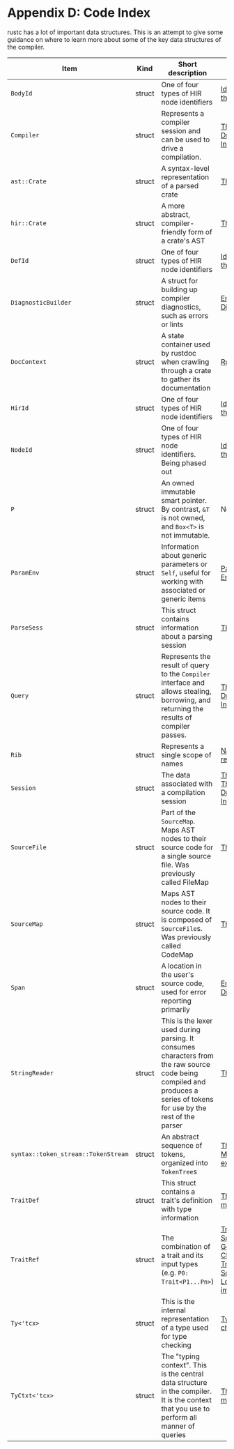 # Appendix D: Code Index

rustc has a lot of important data structures. This is an attempt to give some
guidance on where to learn more about some of the key data structures of the
compiler.

Item            |  Kind    | Short description           | Chapter            | Declaration
----------------|----------|-----------------------------|--------------------|-------------------
`BodyId` | struct | One of four types of HIR node identifiers | [Identifiers in the HIR] | [src/librustc/hir/mod.rs](https://doc.rust-lang.org/nightly/nightly-rustc/rustc/hir/struct.BodyId.html)
`Compiler` | struct | Represents a compiler session and can be used to drive a compilation. | [The Rustc Driver and Interface] | [src/librustc_interface/interface.rs](https://doc.rust-lang.org/nightly/nightly-rustc/rustc_interface/interface/struct.Compiler.html)
`ast::Crate` | struct | A syntax-level representation of a parsed crate | [The parser] | [src/librustc/hir/mod.rs](https://doc.rust-lang.org/nightly/nightly-rustc/syntax/ast/struct.Crate.html)
`hir::Crate` | struct | A more abstract, compiler-friendly form of a crate's AST | [The Hir] | [src/librustc/hir/mod.rs](https://doc.rust-lang.org/nightly/nightly-rustc/rustc/hir/struct.Crate.html)
`DefId` | struct | One of four types of HIR node identifiers | [Identifiers in the HIR] | [src/librustc/hir/def_id.rs](https://doc.rust-lang.org/nightly/nightly-rustc/rustc/hir/def_id/struct.DefId.html)
`DiagnosticBuilder` | struct | A struct for building up compiler diagnostics, such as errors or lints | [Emitting Diagnostics] | [src/librustc_errors/diagnostic_builder.rs](https://doc.rust-lang.org/nightly/nightly-rustc/rustc_errors/struct.DiagnosticBuilder.html)
`DocContext` | struct | A state container used by rustdoc when crawling through a crate to gather its documentation | [Rustdoc] | [src/librustdoc/core.rs](https://github.com/rust-lang/rust/blob/master/src/librustdoc/core.rs)
`HirId` | struct | One of four types of HIR node identifiers | [Identifiers in the HIR] | [src/librustc/hir/mod.rs](https://doc.rust-lang.org/nightly/nightly-rustc/rustc/hir/struct.HirId.html)
`NodeId` | struct | One of four types of HIR node identifiers. Being phased out | [Identifiers in the HIR] | [src/libsyntax/ast.rs](https://doc.rust-lang.org/nightly/nightly-rustc/syntax/ast/struct.NodeId.html)
`P` | struct | An owned immutable smart pointer. By contrast, `&T` is not owned, and `Box<T>` is not immutable. | None | [src/syntax/ptr.rs](https://doc.rust-lang.org/nightly/nightly-rustc/syntax/ptr/struct.P.html)
`ParamEnv` | struct | Information about generic parameters or `Self`, useful for working with associated or generic items | [Parameter Environment] | [src/librustc/ty/mod.rs](https://doc.rust-lang.org/nightly/nightly-rustc/rustc/ty/struct.ParamEnv.html)
`ParseSess` | struct | This struct contains information about a parsing session | [The parser] | [src/libsyntax/parse/mod.rs](https://doc.rust-lang.org/nightly/nightly-rustc/syntax/sess/struct.ParseSess.html)
`Query` | struct | Represents the result of query to the `Compiler` interface and allows stealing, borrowing, and returning the results of compiler passes. | [The Rustc Driver and Interface] | [src/librustc_interface/queries.rs](https://doc.rust-lang.org/nightly/nightly-rustc/rustc_interface/queries/struct.Query.html)
`Rib` | struct | Represents a single scope of names | [Name resolution] | [src/librustc_resolve/lib.rs](https://doc.rust-lang.org/nightly/nightly-rustc/rustc_resolve/late/struct.Rib.html)
`Session` | struct | The data associated with a compilation session | [The parser], [The Rustc Driver and Interface] | [src/librustc/session/mod.html](https://doc.rust-lang.org/nightly/nightly-rustc/rustc_session/struct.Session.html)
`SourceFile` | struct | Part of the `SourceMap`. Maps AST nodes to their source code for a single source file. Was previously called FileMap | [The parser] | [src/librustc_span/lib.rs](https://doc.rust-lang.org/nightly/nightly-rustc/syntax/source_map/struct.SourceFile.html)
`SourceMap` | struct | Maps AST nodes to their source code. It is composed of `SourceFile`s. Was previously called CodeMap | [The parser] | [src/libsyntax/source_map.rs](https://doc.rust-lang.org/nightly/nightly-rustc/syntax/source_map/struct.SourceMap.html)
`Span` | struct  | A location in the user's source code, used for error reporting primarily | [Emitting Diagnostics] | [src/librustc_span/span_encoding.rs](https://doc.rust-lang.org/nightly/nightly-rustc/rustc_span/struct.Span.html)
`StringReader` | struct | This is the lexer used during parsing. It consumes characters from the raw source code being compiled and produces a series of tokens for use by the rest of the parser | [The parser] |  [src/librustc_parse/lexer/mod.rs](https://doc.rust-lang.org/nightly/nightly-rustc/rustc_parse/lexer/struct.StringReader.html)
`syntax::token_stream::TokenStream` | struct | An abstract sequence of tokens, organized into `TokenTree`s | [The parser], [Macro expansion] | [src/libsyntax/tokenstream.rs](https://doc.rust-lang.org/nightly/nightly-rustc/syntax/tokenstream/struct.TokenStream.html)
`TraitDef` | struct | This struct contains a trait's definition with type information | [The `ty` modules] |  [src/librustc/ty/trait_def.rs](https://doc.rust-lang.org/nightly/nightly-rustc/rustc/ty/trait_def/struct.TraitDef.html)
`TraitRef` | struct | The combination of a trait and its input types (e.g. `P0: Trait<P1...Pn>`) | [Trait Solving: Goals and Clauses], [Trait Solving: Lowering impls]  |  [src/librustc/ty/sty.rs](https://doc.rust-lang.org/nightly/nightly-rustc/rustc/ty/struct.TraitRef.html)
`Ty<'tcx>` | struct | This is the internal representation of a type used for type checking | [Type checking] | [src/librustc/ty/mod.rs](https://doc.rust-lang.org/nightly/nightly-rustc/rustc/ty/type.Ty.html)
`TyCtxt<'tcx>` | struct | The "typing context". This is the central data structure in the compiler. It is the context that you use to perform all manner of queries | [The `ty` modules] | [src/librustc/ty/context.rs](https://doc.rust-lang.org/nightly/nightly-rustc/rustc/ty/struct.TyCtxt.html)

[The HIR]: ../hir.html
[Identifiers in the HIR]: ../hir.html#hir-id
[The parser]: ../the-parser.html
[The Rustc Driver and Interface]: ../rustc-driver.html
[Type checking]: ../type-checking.html
[The `ty` modules]: ../ty.html
[Rustdoc]: ../rustdoc.html
[Emitting Diagnostics]: ../diagnostics.html
[Macro expansion]: ../macro-expansion.html
[Name resolution]: ../name-resolution.html
[Parameter Environment]: ../param_env.html
[Trait Solving: Goals and Clauses]: ../traits/goals-and-clauses.html#domain-goals
[Trait Solving: Lowering impls]: ../traits/lowering-rules.html#lowering-impls
